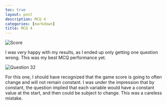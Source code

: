```yaml
---
toc: true
layout: post
description: MCQ 4
categories: [markdown]
title: MCQ 4
---
```


![]({{site.baseurl}}/images/MCQ.png "Score")

I was very happy with my results, as I ended up only getting one question wrong. This was my best MCQ performance yet.


![]({{site.baseurl}}/images/Q32Wrong.png "Question 32")

For this one, I should have recognized that the game score is going to often change and will not remain constant. I was under the impression that by constant, the question implied that each variable would have a constant value at the start, and then could be subject to change. This was a careless mistake.

